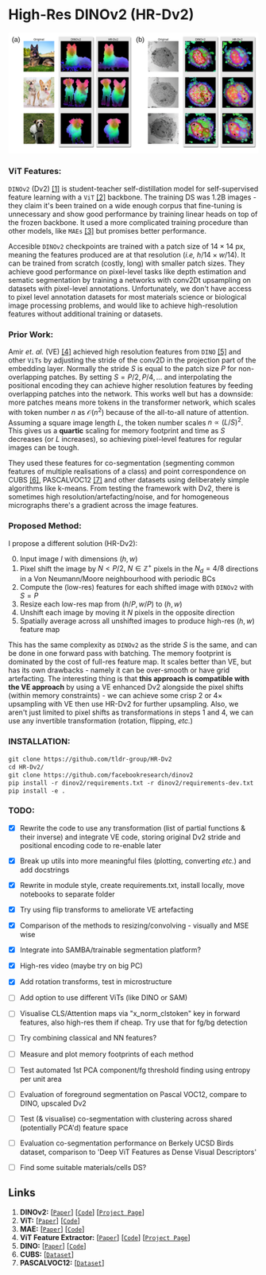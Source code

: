 # High-Res DINOv2 (HR-Dv2)

<p align="center">
    <img src="repo/gh_header.png">
</p>


### ViT Features:
`DINOv2` (Dv2) [[1]](#links) is student-teacher self-distillation model for self-supervised feature learning with a `ViT` [[2]](#links) backbone. The training DS was 1.2B images - they claim it's been trained on a wide enough corpus that fine-tuning is unnecessary and show good performance by training linear heads on top of the frozen backbone. It used a more complicated training procedure than other models, like `MAEs` [[3]](#links) but promises better performance. 

Accesible `DINOv2` checkpoints are trained with a patch size of $14 \times 14$ px, meaning the features produced are at that resolution (*i.e,* $h / 14 \times w / 14$). It can be trained from scratch (costly, long) with smaller patch sizes. They achieve good performance on pixel-level tasks like depth estimation and sematic segmentation by training a networks with conv2Dt upsampling on datasets with pixel-level annotations. Unfortunately, we don't have access to pixel level annotation datasets for most materials science or biological image processing problems, and would like to achieve high-resolution features without additional training or datasets.

### Prior Work:
Amir *et. al.* (VE) [[4]](#links) achieved high resolution features from `DINO` [[5]](#links) and other `ViTs` by adjusting the stride of the conv2D in the projection part of the embedding layer. Normally the stride $S$ is equal to the patch size $P$ for non-overlapping patches. By setting $S = P/2, P/4, ...$ and interpolating the positional encoding they can achieve higher resolution features by feeding overlapping patches into the network. This works well but has a downside: more patches means more tokens in the transformer network, which scales with token number $n$ as $\mathcal{O}(n^2)$ because of the all-to-all nature of attention. Assuming a square image length $L$, the token number scales $n \propto (L / S)^2$. This gives us a **quartic** scaling for memory footprint and time as $S$ decreases (or $L$ increases), so achieving pixel-level features for regular images can be tough.

They used these features for co-segmentation (segmenting common features of multiple realisations of a class) and point correspondence on CUBS [[6]](#links), PASCALVOC12 [[7]](#links) and other datasets using deliberately simple algorithms like k-means. From testing the framework with Dv2, there is sometimes high resolution/artefacting/noise, and for homogeneous micrographs there's a gradient across the image features. 

### Proposed Method:
I propose a different solution (HR-Dv2):

0) Input image $I$ with dimensions $(h, w)$ 
1) Pixel shift the image by $N < P / 2,\:N \in \mathbb{Z^+}$ pixels in the $N_{d}=4/8$ directions in a Von Neumann/Moore neighbourhood with periodic BCs 
2) Compute the (low-res) features for each shifted image with `DINOv2` with $S=P$
3) Resize each low-res map from $(h / P, w / P)$ to $(h, w)$ 
4) Unshift each image by moving it $N$ pixels in the opposite direction
5) Spatially average across all unshifted images to produce high-res $(h, w)$ feature map

This has the same complexity as `DINOv2` as the stride $S$ is the same, and can be done in one forward pass with batching. The memory footprint is dominated by the cost of full-res feature map. It scales better than VE, but has its own drawbacks - namely it can be over-smooth or have grid artefacting. The interesting thing is that **this approach is compatible with the VE approach** by using a VE enhanced Dv2 alongside the pixel shifts (within memory constraints) - we can achieve some crisp $2$ or $4\times$ upsampling with VE then use HR-Dv2 for further upsampling. Also, we aren't just limited to pixel shifts as transformations in steps 1 and 4, we can use any invertible transformation (rotation, flipping, *etc.*)

### INSTALLATION:
```
git clone https://github.com/tldr-group/HR-Dv2
cd HR-Dv2/
git clone https://github.com/facebookresearch/dinov2
pip install -r dinov2/requirements.txt -r dinov2/requirements-dev.txt
pip install -e .
```

### TODO:
- [x] Rewrite the code to use any transformation (list of partial functions & their inverse) and integrate VE code, storing original Dv2 stride and positional encoding code to re-enable later
- [x] Break up utils into more meaningful files (plotting, converting *etc.*) and add docstrings
- [x] Rewrite in module style, create requirements.txt, install locally, move notebooks to separate folder
- [x] Try using flip transforms to ameliorate VE artefacting
- [x] Comparison of the methods to resizing/convolving - visually and MSE wise
- [x] Integrate into SAMBA/trainable segmentation platform?
- [x] High-res video (maybe try on big PC)
- [x] Add rotation transforms, test in microstructure
- [ ] Add option to use different ViTs (like DINO or SAM)
- [ ] Visualise CLS/Attention maps via "x_norm_clstoken" key in forward features, also high-res them if cheap. Try use that for fg/bg detection
- [ ] Try combining classical and NN features?
- [ ] Measure and plot memory footprints of each method
- [ ] Test automated 1st PCA component/fg threshold finding using entropy per unit area 
- [ ] Evaluation of foreground segmentation on Pascal VOC12, compare to DINO, upscaled Dv2
- [ ] Test (& visualise) co-segmentation with clustering across shared (potentially PCA'd) feature space
- [ ] Evaluation co-segmentation performance on Berkely UCSD Birds dataset, comparison to 'Deep ViT Features as Dense Visual Descriptors'
- [ ] Find some suitable materials/cells DS?


## Links
1) **DINOv2:** [[`Paper`](https://arxiv.org/abs/2304.07193)] [[`Code`](https://github.com/facebookresearch/dinov2/tree/main)]  [[`Project Page`](https://dinov2.metademolab.com/)]
2) **ViT:** [[`Paper`](https://arxiv.org/abs/2010.11929)] [[`Code`](https://github.com/google-research/vision_transformer)]
3) **MAE:** [[`Paper`](https://arxiv.org/abs/2111.06377)] [[`Code`](https://github.com/facebookresearch/mae)]
4) **ViT Feature Extractor:** [[`Paper`](https://arxiv.org/abs/2112.05814)] [[`Code`](https://github.com/ShirAmir/dino-vit-features)]  [[`Project Page`](https://dino-vit-features.github.io/index.html#sm)]
5) **DINO:** [[`Paper`](https://arxiv.org/abs/2104.14294)] [[`Code`](https://github.com/facebookresearch/dino)]
6) **CUBS:** [[`Dataset`](https://www.vision.caltech.edu/datasets/cub_200_2011/)]
7) **PASCALVOC12:** [[`Dataset`](http://host.robots.ox.ac.uk/pascal/VOC/voc2012/)]